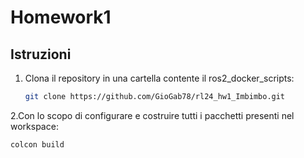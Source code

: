 # Homework1

## Istruzioni 
1. Clona il repository in una cartella contente il ros2_docker_scripts:
   ```bash
   git clone https://github.com/GioGab78/rl24_hw1_Imbimbo.git

2.Con lo scopo di configurare e costruire tutti i pacchetti presenti nel workspace:
   ```bash
   colcon build

